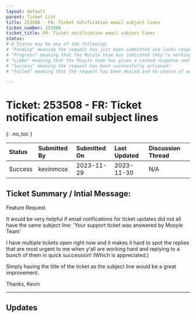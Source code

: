 ```yaml
---
layout: default
parent: Ticket List
title: 253508 - FR: Ticket notification email subject lines
ticket_number: 253508
ticket_title: FR: Ticket notification email subject lines
status: 
# A Status may be any of the following:
# "Pending" meaning the request has just been submitted and lacks response.
# "Progress" meaning that the Mosyle team has indicated they're working on it.
# "Limbo" meaning that the Mosyle team has given a canned response and the request has been closed without much of a followup.
# "Success" meaning the request has been successfully actioned!
# "Failed" meaning that the request has been denied and no chance of working on it 😔

---
```


# Ticket: 253508 - FR: Ticket notification email subject lines
{: .no_toc }
  
| Status | Submitted By | Submitted On | Last Updated | Discussion Thread |
|:---|:---|:---|:---|:---|
| Success | kevinmcox | 2023-11-29 | 2023-11-30 | N/A |

## Ticket Summary / Intial Message:

Feature Request

It would be very helpful if email notifications for ticket updates did not all have the same subject line: 'Your support ticket was answered by Mosyle Team'

I have multiple tickets open right now and it makes it hard to spot the replies that are most urgent to me when y'all are working hard and replying to a bunch of them in quick succession! (Which is appreciated.)

Simply having the title of the ticket as the subject line would be a great improvement.

Thanks,
Kevin

---

## Updates

<!-- 
Please do descending order for recency, oldest -> most recent
Replace line breaks with <br><br> tags

Quick template:

### Date YYYY-MM-DD

|From: | Mosyle Support |
|:---|:---|
|| *Paragraph 1<br><br>Paragraph 2<br><br>Paragraph 3<br><br>.* |

-->
